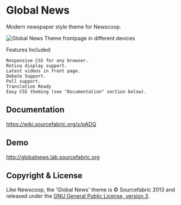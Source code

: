 Global News
===========

Modern newspaper style theme for Newscoop.

![Global News Theme frontpage in different devices](https://wiki.sourcefabric.org/download/attachments/13631652/preview.png)

Features Included:

    Responsive CSS for any browser.
    Retina display support.
    Latest videos in front page.
    Debate Support.
    Poll support.
    Translation Ready
    Easy CSS theming (see "Documentation" section below).

Documentation
-------------

https://wiki.sourcefabric.org/x/pADQ

Demo
----

http://globalnews.lab.sourcefabric.org

Copyright & License
-------------------

Like Newscoop, the 'Global News' theme is &copy; Sourcefabric 2013 and released under the <a href="https://www.gnu.org/licenses/gpl.html">GNU General Public License, version 3</a>.
